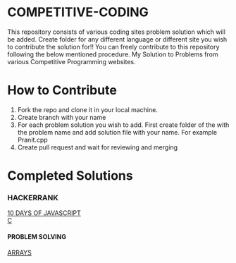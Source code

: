 # COMPETITIVE-CODING
This repository consists of various coding sites problem solution which will be added. 
Create folder for any different language or different site you wish to contribute the solution for!!
You can freely contribute to this repository following the below mentioned procedure. 
My Solution to Problems from various Competitive Programming websites.
# How to Contribute
1. Fork the repo and clone it in your local machine. 
2. Create branch with your name 
3. For each problem solution you wish to add. First create folder of the with the problem name and add solution file with your name. For example Pranit.cpp
4. Create pull request and wait for reviewing and merging 


# Completed Solutions 
<h3> HACKERRANK </h3>
<a href="https://github.com/Pranit5895/COMPETITIVE-CODING/tree/master/Hackerrank/10-days-of-JS"target="_blank"> 10 DAYS OF JAVASCRIPT </a> <br>
<a href="https://github.com/Pranit5895/COMPETITIVE-CODING/tree/master/Hackerrank/C"target="_blank"> C </a> <br>




<h4> PROBLEM SOLVING </h4>
<a href="https://github.com/Pranit5895/COMPETITIVE-CODING/tree/master/Hackerrank/Problem-Solving/Arrays"target="_blank"> ARRAYS </a>

